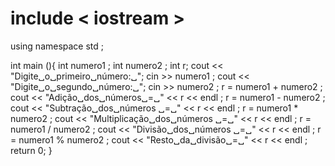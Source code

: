 # include < iostream >
using namespace std ;

int main (){
  int numero1 ;
  int numero2 ;
  int r;
  cout << "Digite␣o␣primeiro␣número:␣";
  cin >> numero1 ;
  cout << "Digite␣o␣segundo␣número:␣";
  cin >> numero2 ;
  r = numero1 + numero2 ;
  cout << "Adição␣dos␣números␣=␣" << r << endl ;
  r = numero1 - numero2 ;
  cout << "Subtração␣dos␣números ␣=␣" << r << endl ;
  r = numero1 * numero2 ;
  cout << "Multiplicação␣dos␣números ␣=␣" << r << endl ;
  r = numero1 / numero2 ;
  cout << "Divisão␣dos␣números ␣=␣" << r << endl ;
  r = numero1 % numero2 ;
  cout << "Resto␣da␣divisão␣=␣" << r << endl ;
  return 0;
 }
